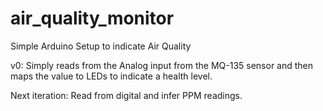 # air_quality_monitor
Simple Arduino Setup to indicate Air Quality

v0: Simply reads from the Analog input from the MQ-135 sensor and then maps the value to LEDs to indicate a health level.


Next iteration:
Read from digital and infer PPM readings.
